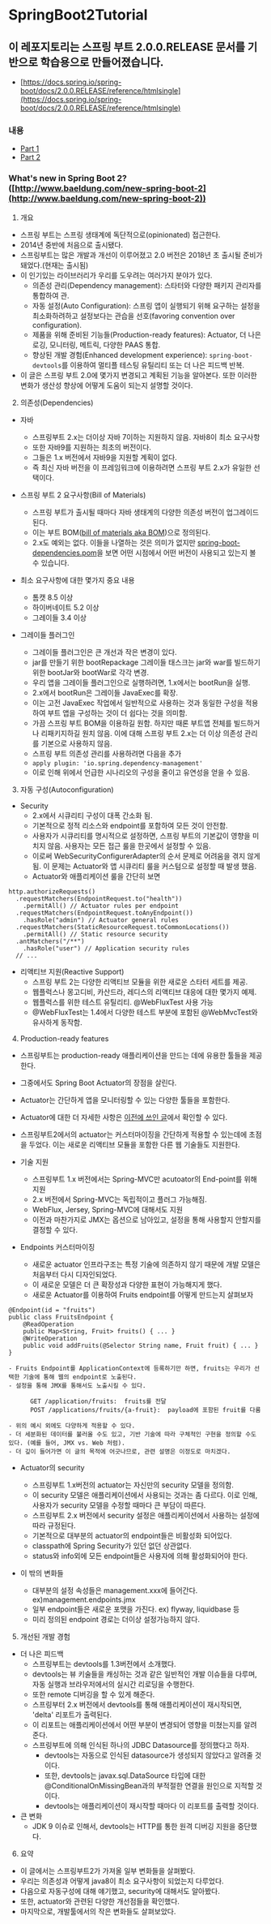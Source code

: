 # SpringBoot2Tutorial

## 이 레포지토리는 스프링 부트 2.0.0.RELEASE 문서를 기반으로 학습용으로 만들어졌습니다.

- [https://docs.spring.io/spring-boot/docs/2.0.0.RELEASE/reference/htmlsingle](https://docs.spring.io/spring-boot/docs/2.0.0.RELEASE/reference/htmlsingle)

### 내용

- [Part 1](https://github.com/lky1001/SpringBoot2Tutorial/tree/part1)
- [Part 2](https://github.com/lky1001/SpringBoot2Tutorial/tree/part2)

### What's new in Spring Boot 2? ([http://www.baeldung.com/new-spring-boot-2](http://www.baeldung.com/new-spring-boot-2))

1. 개요

  - 스프링 부트는 스프링 생태계에 독단적으로(opinionated) 접근한다.
  - 2014년 중반에 처음으로 출시됐다.
  - 스프링부트는 많은 개발과 개선이 이루어졌고 2.0 버전은 2018년 초 출시될 준비가 돼었다.(현재는 출시됨)
  - 이 인기있는 라이브러리가 우리를 도우려는 여러가지 분야가 있다.
    - 의존성 관리(Dependency management): 스타터와 다양한 패키지 관리자를 통합하여 관.
    - 자동 설정(Auto Configuration): 스프링 앱이 실행되기 위해 요구하는 설정을 최소화하려하고 설정보다는 관습을 선호(favoring convention over configuration).
    - 제품을 위해 준비된 기능들(Production-ready features): Actuator, 더 나은 로깅, 모니터링, 메트릭, 다양한 PAAS 통합.
    - 향상된 개발 경험(Enhanced development experience): `spring-boot-devtools`를 이용하여 멀티플 테스팅 유틸리티 또는 더 나은 피드백 반복.
  - 이 글은 스프링 부트 2.0에 몇가지 변경되고 계획된 기능을 알아본다. 또한 이러한 변화가 생산성 향상에 어떻게 도움이 되는지 설명할 것이다.

2. 의존성(Dependencies)

  - 자바
    - 스프링부트 2.x는 더이상 자바 7이하는 지원하지 않음. 자바8이 최소 요구사항
    - 또한 자바9를 지원하는 최초의 버전이다.
    - 그들은 1.x 버전에서 자바9을 지원할 계획이 없다.
    - 즉 최신 자바 버전을 이 프레임워크에 이용하려면 스프링 부트 2.x가 유일한 선택이다.

  - 스프링 부트 2 요구사항(Bill of Materials)
    - 스프링 부트가 출시될 때마다 자바 생태계의 다양한 의존성 버전이 업그레이드 된다.
    - 이는 부트 BOM([bill of materials aka BOM](http://www.baeldung.com/spring-maven-bom))으로 정의된다.
    - 2.x도 예외는 없다. 이들을 나열하는 것은 의미가 없지만 [spring-boot-dependencies.pom](https://github.com/spring-projects/spring-boot/blob/master/spring-boot-project/spring-boot-dependencies/pom.xml)을 보면 어떤 시점에서 어떤 버전이 사용되고 있는지 볼 수 있습니다.
  - 최소 요구사항에 대한 몇가지 중요 내용
    - 톰캣 8.5 이상
    - 하이버네이트 5.2 이상
    - 그레이들 3.4 이상

  - 그레이들 플러그인
    - 그레이들 플러그인은 큰 개선과 작은 변경이 있다.
    - jar를 만들기 위한 bootRepackage 그레이들 태스크는 jar와 war를 빌드하기 위한 bootJar와 bootWar로 각각 변경.
    - 우리 앱을 그레이들 플러그인으로 실행하려면, 1.x에서는 bootRun을 실행.
    - 2.x에서 bootRun은 그레이들 JavaExec를 확장.
    - 이는 고전 JavaExec 작업에서 일반적으로 사용하는 것과 동일한 구성을 적용하여 부트 앱을 구성하는 것이 더 쉽다는 것을 의미함.
    - 가끔 스프링 부트 BOM을 이용하길 원함. 하지만 때론 부트앱 전체를 빌드하거나 리패키지하길 원치 않음. 이에 대해 스프링 부트 2.x는 더 이상 의존성 관리를 기본으로 사용하지 않음.
    - 스프링 부트 의존성 관리를 사용하려면 다음을 추가
    - ```apply plugin: 'io.spring.dependency-management'```
    - 이로 인해 위에서 언급한 시나리오의 구성을 줄이고 유연성을 얻을 수 있음.
    
3. 자동 구성(Autoconfiguration)

  - Security
    - 2.x에서 시큐리티 구성이 대폭 간소화 됨.
    - 기본적으로 정적 리소스와 endpoint를 포함하여 모든 것이 안전함.
    - 사용자가 시큐리티를 명시적으로 설정하면, 스프링 부트의 기본값이 영향을 미치지 않음. 사용자는 모든 접근 룰을 한곳에서 설정할 수 있음.
    - 이로써 WebSecurityConfigurerAdapter의 순서 문제로 어려움을 겪지 않게 됨. 이 문제는 Actuator와 앱 시큐리티 룰을 커스텀으로 설정할 때 발생 했음.
    - Actuator와 애플리케이션 룰을 간단히 보면
```
http.authorizeRequests()
  .requestMatchers(EndpointRequest.to("health"))
    .permitAll() // Actuator rules per endpoint
  .requestMatchers(EndpointRequest.toAnyEndpoint())
    .hasRole("admin") // Actuator general rules
  .requestMatchers(StaticResourceRequest.toCommonLocations())
    .permitAll() // Static resource security
  .antMatchers("/**")
    .hasRole("user") // Application security rules
  // ...
```

  - 리액티브 지원(Reactive Support)
    - 스프링 부트 2는 다양한 리액티브 모듈을 위한 새로운 스타터 세트를 제공.
    - 웹플럭스나 몽고디비, 카산드라, 레디스의 리액티브 대응에 대한 몇가지 예제.
    - 웹플럭스를 위한 테스트 유틸리티. @WebFluxTest 사용 가능
    - @WebFluxTest는 1.4에서 다양한 테스트 부분에 포함된 @WebMvcTest와 유사하게 동작함. 
    
4. Production-ready features 

  - 스프링부트는 production-ready 애플리케이션을 만드는 데에 유용한 툴들을 제공한다. 
  - 그중에서도 Spring Boot Actuator의 장점을 살린다. 
  - Actuator는 간단하게 앱을 모니터링할 수 있는 다양한 툴들을 포함한다. 
  - Actuator에 대한 더 자세한 사항은 [이전에 쓰인 글](http://www.baeldung.com/spring-boot-actuators)에서 확인할 수 있다.
  - 스프링부트2에서의 actuator는 커스터마이징을 간단하게 적용할 수 있는데에 초점을 두었다. 이는 새로운 리액티브 모듈을 포함한 다른 웹 기술들도 지원한다.
  - 기술 지원
    - 스프링부트 1.x 버전에서는 Spring-MVC만 acutoator의 End-point를 위해 지원
    - 2.x 버전에서 Spring-MVC는 독립적이고 플러그 가능해짐.
    - WebFlux, Jersey, Spring-MVC에 대해서도 지원 
    - 이전과 마찬가지로 JMX는 옵션으로 남아있고, 설정을 통해 사용할지 안할지를 결정할 수 있다.
    
  - Endpoints 커스터마이징
    - 새로운 actuator 인프라구조는 특정 기술에 의존하지 않기 때문에 개발 모델은 처음부터 다시 디자인되었다. 
    - 이 새로운 모델은 더 큰 확장성과 다양한 표현이 가능해지게 했다.
    - 새로운 Actuator를 이용하여 Fruits endpoint를 어떻게 만드는지 살펴보자
```
@Endpoint(id = "fruits")
public class FruitsEndpoint {
    @ReadOperation
    public Map<String, Fruit> fruits() { ... }
    @WriteOperation
    public void addFruits(@Selector String name, Fruit fruit) { ... }
}
```
    - Fruits Endpoint를 ApplicationContext에 등록하기만 하면, fruits는 우리가 선택한 기술에 통해 웹의 endpoint로 노출된다. 
    - 설정을 통해 JMX를 통해서도 노출시킬 수 있다.
```
      GET /application/fruits:  fruits를 전달
      POST /applications/fruits/{a-fruit}:  payload에 포함된 fruit를 다룸
```
    - 위의 예시 외에도 다양하게 적용할 수 있다. 
    - 더 세분화된 데이터를 불러올 수도 있고, 기반 기술에 따라 구체적인 구현을 정의할 수도 있다. (예를 들어, JMX vs. Web 처럼).
    - 더 깊이 들어가면 이 글의 목적에 어긋나므로, 관련 설명은 이정도로 마치겠다.
    
  -  Actuator의 security
     - 스프링부트 1.x버전의 actuator는 자신만의 security 모델을 정의함. 
     - 이 security 모델은 애플리케이션에서 사용되는 것과는 좀 다르다. 이로 인해, 사용자가 security 모델을 수정할 때마다 큰 부담이 따른다. 
     - 스프링부트 2.x 버전에서 security 설정은 애플리케이션에서 사용하는 설정에 따라 규정된다. 
     - 기본적으로 대부분의 actuator의 endpoint들은 비활성화 되어있다. 
     - classpath에 Spring Security가 있던 없던 상관없다. 
     - status와 info외에 모든 endpoint들은 사용자에 의해 활성화되어야 한다.

  - 이 밖의 변화들
     - 대부분의 설정 속성들은 management.xxx에 들어간다. ex)management.endpoints.jmx
     - 일부 endpoint들은 새로운 포맷을 가진다. ex) flyway, liquidbase 등
     - 미리 정의된 endpoint 경로는 더이상 설정가능하지 않다.

5. 개선된 개발 경험

  - 더 나은 피드백
     - 스프링부트는 devtools를 1.3버전에서 소개했다.
     - devtools는 뷰 키술들을 캐싱하는 것과 같은 일반적인 개발 이슈들을 다루며, 자동 실행과 브라우저에서의 실시간 리로딩을 수행한다. 
     - 또한 remote 디버깅을 할 수 있게 해준다. 
     - 스프링부터 2.x 버전에서 devtools를 통해 애플리케이션이 재시작되면, 'delta' 리포트가 출력된다. 
     - 이 리포트는 애플리케이션에서 어떤 부분이 변경되어 영향을 미쳤는지를 알려준다.
     - 스프링부트에 의해 인식된 하나의 JDBC Datasource를 정의했다고 하자. 
        - devtools는 자동으로 인식된 datasource가 생성되지 않았다고 알려줄 것이다. 
        - 또한, devtools는 javax.sql.DataSource 타입에 대한 @ConditionalOnMissingBean과의 부적절한 연결을 원인으로 지적할 것이다. 
        - devtools는 애플리케이션이 재시작할 때마다 이 리포트를 출력할 것이다.
  - 큰 변화
     - JDK 9 이슈로 인해서, devtools는 HTTP를 통한 원격 디버깅 지원을 중단했다.

6. 요약

  - 이 글에서는 스프링부트2가 가져올 일부 변화들을 살펴봤다. 
  - 우리는 의존성과 어떻게 java8이 최소 요구사항이 되었는지 다루었다. 
  - 다음으로 자동구성에 대해 얘기했고, security에 대해서도 알아봤다. 
  - 또한, actuator와 관련된 다양한 개선점들을 확인했다. 
  - 마지막으로, 개발툴에서의 작은 변화들도 살펴보았다.
